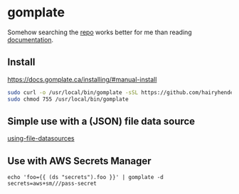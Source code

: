 # gomplate

Somehow searching the
[repo](https://github.com/hairyhenderson/gomplate) works
better for me than reading [documentation](https://docs.gomplate.ca/).

## Install

https://docs.gomplate.ca/installing/#manual-install

```sh
sudo curl -o /usr/local/bin/gomplate -sSL https://github.com/hairyhenderson/gomplate/releases/download/v3.11.3/gomplate_linux-amd64
sudo chmod 755 /usr/local/bin/gomplate
```

## Simple use with a (JSON) file data source

[using-file-datasources](https://github.com/hairyhenderson/gomplate/blob/main/docs/content/datasources.md#using-file-datasources)

## Use with AWS Secrets Manager

```
echo 'foo={{ (ds "secrets").foo }}' | gomplate -d secrets=aws+sm///pass-secret
```
